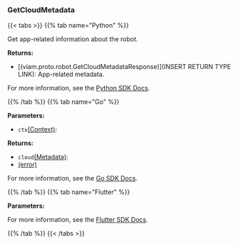 ### GetCloudMetadata

{{< tabs >}}
{{% tab name="Python" %}}

Get app-related information about the robot.


**Returns:**

- [(viam.proto.robot.GetCloudMetadataResponse)](INSERT RETURN TYPE LINK): App-related metadata.

For more information, see the [Python SDK Docs](https://python.viam.dev/autoapi/viam/robot/client/index.html#viam.robot.client.RobotClient.get_cloud_metadata).

{{% /tab %}}
{{% tab name="Go" %}}

**Parameters:**

- `ctx`[(Context)](https://pkg.go.dev/context#ctx):

**Returns:**

- `cloud`[(Metadata)](https://pkg.go.dev/go.viam.com/rdk@v0.26.0/cloud#cloud):
- [(error)](<INSERT PARAM TYPE LINK>)

For more information, see the [Go SDK Docs](https://pkg.go.dev/go.viam.com/rdk/robot#Robot).

{{% /tab %}}
{{% tab name="Flutter" %}}

**Parameters:**



For more information, see the [Flutter SDK Docs](https://flutter.viam.dev/viam_protos.robot.robot/RobotServiceClient/getCloudMetadata.html).

{{% /tab %}}
{{< /tabs >}}
